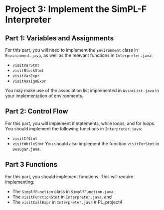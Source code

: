 
# Project 3: Implement the SimPL-F Interpreter

## Part 1: Variables and Assignments

For this part, you will need to implement the `Environment` class in `Environment.java`, as well as the relevant functions in `Interpreter.java`:

- `visitVarStmt`
- `visitBlockStmt`
- `visitVarExpr`
- `visitAssignExpr`

You may make use of the association list implemented in `AssocList.java` in your implementation of environments.

## Part 2: Control Flow

For this part, you will implement if statements, while loops, and for loops. You should implement the following functions in `Interpreter.java`:

- `visitIfStmt`
- `visitWhileStmt`
  You should also implement the function `visitForStmt` in `Desugar.java`.

## Part 3 Functions

For this part, you should implement functions. This will require implementing:

- The `SimplfFunction` class in `SimplfFunction.java`.
- The `visitFunctionStmt` in `Interpreter.java`, and
- The `visitCallExpr` in `Interpreter.java`
#   P L _ p r o j e c t 4 
 
 
